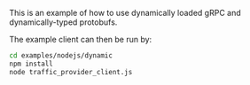 This is an example of how to use dynamically loaded gRPC and dynamically-typed protobufs.

The example client can then be run by:
```sh
cd examples/nodejs/dynamic
npm install
node traffic_provider_client.js
```
